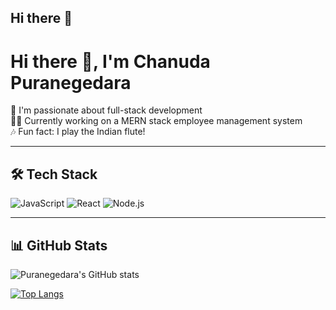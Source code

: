 ## Hi there 👋

<!--
**ChanuDahamneth/ChanuDahamneth** is a ✨ _special_ ✨ repository because its `README.md` (this file) appears on your GitHub profile.

Here are some ideas to get you started:

- 🔭 I’m currently working on ...
- 🌱 I’m currently learning ...
- 👯 I’m looking to collaborate on ...
- 🤔 I’m looking for help with ...
- 💬 Ask me about ...
- 📫 How to reach me: ...
- 😄 Pronouns: ...
- ⚡ Fun fact: ...
-->

# Hi there 👋, I'm Chanuda Puranegedara

🎯 I'm passionate about full-stack development  
🧑‍💻 Currently working on a MERN stack employee management system  
🎶 Fun fact: I play the Indian flute!

---

## 🛠️ Tech Stack

![JavaScript](https://img.shields.io/badge/JavaScript-F7DF1E?style=flat&logo=javascript&logoColor=000)
![React](https://img.shields.io/badge/React-61DAFB?style=flat&logo=react&logoColor=000)
![Node.js](https://img.shields.io/badge/Node.js-339933?style=flat&logo=nodedotjs&logoColor=fff)

---

## 📊 GitHub Stats

![Puranegedara's GitHub stats](https://github-readme-stats.vercel.app/api?username=yourusername&show_icons=true&theme=radical)

[![Top Langs](https://github-readme-stats.vercel.app/api/top-langs/?username=yourusername&layout=compact)](https://github.com/anuraghazra/github-readme-stats)

